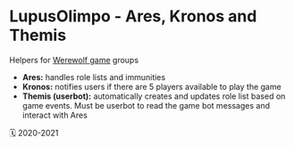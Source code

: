 # LupusOlimpo - Ares, Kronos and Themis
Helpers for [Werewolf game](https://tgwerewolf.com) groups
- **Ares:** handles role lists and immunities
- **Kronos:** notifies users if there are 5 players available to play the game
- **Themis (userbot):** automatically creates and updates role list based on game events. Must be userbot to read the game bot messages and interact with Ares

🗓 2020-2021

